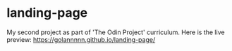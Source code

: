 # landing-page
My second project as part of 'The Odin Project' curriculum. Here is the live preview: https://golannnnn.github.io/landing-page/
